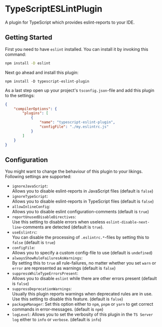 # TypeScriptESLintPlugin
A plugin for TypeScript which provides eslint-reports to your IDE.

## Getting Started
First you need to have `eslint` installed.
You can install it by invoking this command:
```sh
npm install -D eslint
```

Next go ahead and install this plugin:
```
npm install -D typescript-eslint-plugin
```

As a last step open up your project's `tsconfig.json`-file and add this plugin to the settings:
```json
{
    "compilerOptions": {
        "plugins": [
            {
                "name": "typescript-eslint-plugin",
                "configFile": "./my.eslintrc.js"
            }
        ]
    }
}
```

## Configuration
You might want to change the behaviour of this plugin to your likings.
Following settings are supported:

  * `ignoreJavaScript`:  
    Allows you to disable eslint-reports in JavaScript files (default is `false`)
  * `ignoreTypeScript`:  
    Allows you to disable eslint-reports in TypeScript files (default is `false`)
  * `allowInlineConfig`:  
    Allows you to disable eslint configuration-comments (default is `true`)
  * `reportUnusedDisableDirectives`:  
    Use this setting to disable errors when useless `eslint-disable-next-line`-comments are detected (default is `true`).
  * `useEslintrc`:  
    You can disable the processing of `.eslintrc.*`-files by setting this to `false` (default is `true`)
  * `configFile`:  
    Allows you to specify a custom config-file to use (default is `undefined`)
  * `alwaysShowRuleFailuresAsWarnings`:  
    By setting this to `true` all rule-failures, no matter whether you set `warn` or `error` are represented as warnings (default is `false`)
  * `suppressWhileTypeErrorsPresent`:  
    Allows you to disable `eslint` while there are other errors present (default is `false`)
  * `suppressDeprecationWarnings`:  
    Usually this plugin reports warnings when deprecated rules are in use. Use this setting to disable this feature. (default is `false`)
  * `packageManager`:
    Set this option either to `npm`, `pnpm` or `yarn` to get correct commands in error-messages. (default is `npm`)
  * `logLevel`:
    Allows you to set the verbosity of this plugin in the `TS Server log` either to `info` or `verbose`. (default is `info`)
